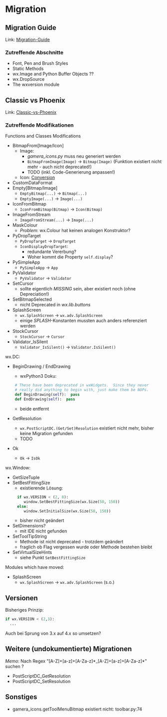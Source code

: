 # Migration

## Migration Guide

Link: [Migration-Guide](https://www.wxpython.org/Phoenix/docs/html/MigrationGuide.html)

### Zutreffende Abschnitte

- Font, Pen and Brush Styles
- Static Methods
- wx.Image and Python Buffer Objects ??
- wx.DropSource
- The wxversion module

## Classic vs Phoenix

Link: [Classic-vs-Phoenix](https://www.wxpython.org/Phoenix/docs/html/classic_vs_phoenix.html#classic-vs-phoenix)

### Zutreffende Modifikationen

Functions and Classes Modifications

- BitmapFrom[Image/Icon]
  - Image: 
    - *gamera_icons.py* muss neu generiert werden
    - `BitmapFromImage(Image)` -> `Bitmap(Image)` (Funktion existiert nicht mehr - auch nicht deprecated!)
    - TODO (inkl. Code-Generierung anpassen!)
  - Icon: [Conversion](https://wiki.wxpython.org/WorkingWithImages#Conversions_Between_wx.Image.2C_wx.Bitmap.2C_wx.Cursor.2C_wx.Icon_and_String_Data)
- CustomDataFormat
- Empty[Bitmap/Image]
  - `EmptyBitmap(...)` -> `Bitmap(...)`
  - `EmptyImage(...)` -> `Image(...)`
- IconFromBitmap
  - `IconFromBitmap(Bitmap)` -> `Icon(Bitmap)`
- ImageFromStream
  - `ImageFromStream(...)` -> `Image(...)`
- MaskColour
  - _Problem_: wx.Colour hat keinen analogen Konstruktor?
- PyDropTarget
  - `PyDropTarget` -> `DropTarget`
  - `IconDisplayDropTarget`:
    - redundante Vererbung?
    - Woher kommt die Property `self.display`?
- PySimpleApp
  - `PySimpleApp` -> `App`
- PyValidator
  - `PyValidator` -> `Validator`
- SetCursor
  - sollte eigentlich _MISSING_ sein, aber existiert noch (ohne Depreciation!)
- SetBitmapSelected
  - nicht Deprecated in _wx.lib.buttons_
- SplashScreen
  - `wx.SplashScreen` -> `wx.adv.SplashScreen`
  - einige _SPLASH_-Konstanten mussten auch anders referenziert werden
- StockCursor
  - `StockCursor` -> `Cursor`
- Validator\_IsSilent
  - `Validator_IsSilent()` -> `Validator.IsSilent()`

wx.DC:

- BeginDrawing / EndDrawing
  - wxPython3 Doku:
  
  ```python
   # These have been deprecated in wxWidgets.  Since they never
   # really did anything to begin with, just make them be NOPs.
   def BeginDrawing(self):  pass
   def EndDrawing(self):  pass
  ```

  - beide entfernt
- GetResolution
  - `wx.PostScriptDC.(Get/Set)Resolution` existiert nicht mehr, bisher keine Migration gefunden
  - TODO
- Ok
  - `Ok` -> `IsOk`

wx.Window:

- GetSizeTuple
- SetBestFittingSize
  - existierende Lösung:
  ```python
    if wx.VERSION < (2, 8):
       window.SetBestFittingSize(wx.Size(50, 150))
    else:
       window.SetInitialSize(wx.Size(50, 150))
  ```
  - bisher nicht geändert
- SetDimensions?
  - mit IDE nicht gefunden
- SetToolTipString
  - Methode ist nicht deprecated - trotzdem geändert
  - fraglich ob Flag vergessen wurde oder Methode bestehen bleibt
- SetVirtualSizeHints
  - siehe Punkt `SetBestFittingSize`

Modules which have moved:

- SplashScreen
  - `wx.SplashScreen` -> `wx.adv.SplashScreen` (s.o.)

## Versionen

Bisheriges Prinzip:

```python
if wx.VERSION < (2,3):
  ...
```

Auch bei Sprung von 3.x auf 4.x so umsetzen?

## Weitere (undokumentierte) Migrationen

_Memo_: Nach Regex "[A-Z]+[a-z]+[A-Za-z]\*\_[A-Z]+[a-z]+[A-Za-z]\*" suchen ?

- PostScriptDC\_GetResolution
- PostScriptDC\_SetResolution

## Sonstiges

- gamera\_icons.getToolMenuBitmap existiert nicht: toolbar.py:74
